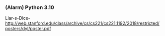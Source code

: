 ### (Alarm) Python 3.10

Liar-s-Dice-
http://web.stanford.edu/class/archive/cs/cs221/cs221.1192/2018/restricted/posters/dyl/poster.pdf